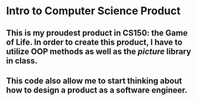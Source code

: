 # Intro to Computer Science Product

## This is my proudest product in CS150: the Game of Life. In order to create this product, I have to utilize OOP methods as well as the *picture* library in class.
## This code also allow me to start thinking about how to design a product as a software engineer. 
